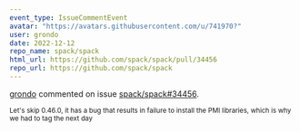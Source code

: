```yaml
---
event_type: IssueCommentEvent
avatar: "https://avatars.githubusercontent.com/u/741970?"
user: grondo
date: 2022-12-12
repo_name: spack/spack
html_url: https://github.com/spack/spack/pull/34456
repo_url: https://github.com/spack/spack
---
```


<a href='https://github.com/grondo' target='_blank'>grondo</a> commented on issue <a href='https://github.com/spack/spack/pull/34456' target='_blank'>spack/spack#34456</a>.

<small>Let's skip 0.46.0, it has a bug that results in failure to install the PMI libraries, which is why we had to tag the next day 